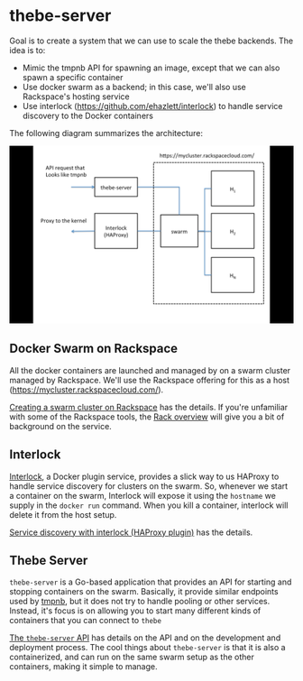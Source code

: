 # thebe-server

Goal is to create a system that we can use to scale the thebe backends.  The idea is to:

* Mimic the tmpnb API for spawning an image, except that we can also spawn a specific container
* Use docker swarm as a backend; in this case, we'll also use Rackspace's hosting service
* Use interlock (https://github.com/ehazlett/interlock) to handle service discovery to the Docker containers

The following diagram summarizes the architecture:

![Architecture](public/images/architecture.png)


## Docker Swarm on Rackspace

All the docker containers are launched and managed by on a swarm cluster managed by Rackspace. We'll use the Rackspace offering for this as a host (https://mycluster.rackspacecloud.com/).  

[Creating a swarm cluster on Rackspace](public/rackspace-create-cluster.md) has the details.  If you're unfamiliar with some of the Rackspace tools, the [Rack overview](public/rack-overview.md) will give you a bit of background on the service.

## Interlock

[Interlock](https://github.com/ehazlett/interlock), a Docker plugin service, provides a slick way to us HAProxy to handle service discovery for clusters on the swarm.  So, whenever we start a container on the swarm, Interlock will expose it using the `hostname` we supply in the `docker run` command.  When you kill a container, interlock will delete it from the host setup.

[Service discovery with interlock (HAProxy plugin)](public/service-discovery-with-interlock.md) has the details.

## Thebe Server

`thebe-server` is a Go-based application that provides an API for starting and stopping containers on the swarm.  Basically, it provide similar endpoints used by [tmpnb](https://github.com/jupyter/tmpnb), but it does not try to handle pooling or other services.  Instead, it's focus is on allowing you to start many different kinds of containers that you can connect to `thebe`

[The `thebe-server` API](public/thebe-server.md) has details on the API and on the development and deployment process.  The cool things about `thebe-server` is that it is also a containerized, and can run on the same swarm setup as the other containers, making it simple to manage.
